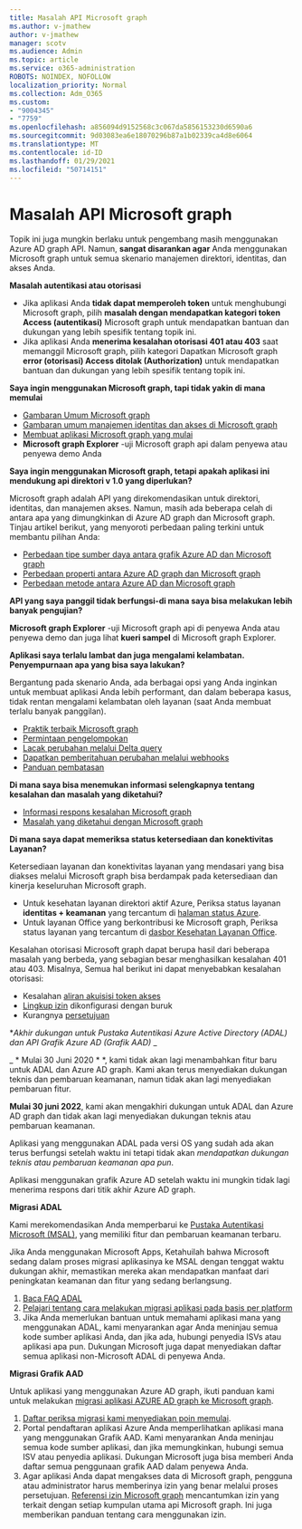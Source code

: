```yaml
---
title: Masalah API Microsoft graph
ms.author: v-jmathew
author: v-jmathew
manager: scotv
ms.audience: Admin
ms.topic: article
ms.service: o365-administration
ROBOTS: NOINDEX, NOFOLLOW
localization_priority: Normal
ms.collection: Adm_O365
ms.custom:
- "9004345"
- "7759"
ms.openlocfilehash: a856094d9152568c3c067da5856153230d6590a6
ms.sourcegitcommit: 9d03083ea6e18070296b87a1b02339ca4d8e6064
ms.translationtype: MT
ms.contentlocale: id-ID
ms.lasthandoff: 01/29/2021
ms.locfileid: "50714151"
---
```

# <a name="microsoft-graph-api-issues"></a>Masalah API Microsoft graph

Topik ini juga mungkin berlaku untuk pengembang masih menggunakan Azure AD graph API. Namun, **sangat disarankan agar** Anda menggunakan Microsoft graph untuk semua skenario manajemen direktori, identitas, dan akses Anda.

**Masalah autentikasi atau otorisasi**

- Jika aplikasi Anda **tidak dapat memperoleh token** untuk menghubungi Microsoft graph, pilih **masalah dengan mendapatkan kategori token Access (autentikasi)** Microsoft graph untuk mendapatkan bantuan dan dukungan yang lebih spesifik tentang topik ini.
- Jika aplikasi Anda **menerima kesalahan otorisasi 401 atau 403** saat memanggil Microsoft graph, pilih kategori Dapatkan Microsoft graph **error (otorisasi) Access ditolak (Authorization)** untuk mendapatkan bantuan dan dukungan yang lebih spesifik tentang topik ini.

**Saya ingin menggunakan Microsoft graph, tapi tidak yakin di mana memulai**

- [Gambaran Umum Microsoft graph](https://docs.microsoft.com/graph/overview)
- [Gambaran umum manajemen identitas dan akses di Microsoft graph](https://docs.microsoft.com/graph/azuread-identity-access-management-concept-overview)
- [Membuat aplikasi Microsoft graph yang mulai](https://docs.microsoft.com/graph/)
- **Microsoft graph Explorer** -uji Microsoft graph api dalam penyewa atau penyewa demo Anda

**Saya ingin menggunakan Microsoft graph, tetapi apakah aplikasi ini mendukung api direktori v 1.0 yang diperlukan?**

Microsoft graph adalah API yang direkomendasikan untuk direktori, identitas, dan manajemen akses. Namun, masih ada beberapa celah di antara apa yang dimungkinkan di Azure AD graph dan Microsoft graph. Tinjau artikel berikut, yang menyoroti perbedaan paling terkini untuk membantu pilihan Anda:

- [Perbedaan tipe sumber daya antara grafik Azure AD dan Microsoft graph](https://docs.microsoft.com/graph/migrate-azure-ad-graph-resource-differences)
- [Perbedaan properti antara Azure AD graph dan Microsoft graph](https://docs.microsoft.com/graph/migrate-azure-ad-graph-property-differences)
- [Perbedaan metode antara Azure AD dan Microsoft graph](https://docs.microsoft.com/graph/migrate-azure-ad-graph-method-differences)

**API yang saya panggil tidak berfungsi-di mana saya bisa melakukan lebih banyak pengujian?**

**Microsoft graph Explorer** -uji Microsoft graph api di penyewa Anda atau penyewa demo dan juga lihat **kueri sampel** di Microsoft graph Explorer.

**Aplikasi saya terlalu lambat dan juga mengalami kelambatan. Penyempurnaan apa yang bisa saya lakukan?**

Bergantung pada skenario Anda, ada berbagai opsi yang Anda inginkan untuk membuat aplikasi Anda lebih performant, dan dalam beberapa kasus, tidak rentan mengalami kelambatan oleh layanan (saat Anda membuat terlalu banyak panggilan).

- [Praktik terbaik Microsoft graph](https://docs.microsoft.com/graph/best-practices-concept)
- [Permintaan pengelompokan](https://docs.microsoft.com/graph/json-batching)
- [Lacak perubahan melalui Delta query](https://docs.microsoft.com/graph/delta-query-overview)
- [Dapatkan pemberitahuan perubahan melalui webhooks](https://docs.microsoft.com/graph/webhooks)
- [Panduan pembatasan](https://docs.microsoft.com/graph/throttling)

**Di mana saya bisa menemukan informasi selengkapnya tentang kesalahan dan masalah yang diketahui?**

- [Informasi respons kesalahan Microsoft graph](https://docs.microsoft.com/graph/errors)
- [Masalah yang diketahui dengan Microsoft graph](https://docs.microsoft.com/graph/known-issues)

**Di mana saya dapat memeriksa status ketersediaan dan konektivitas Layanan?**

Ketersediaan layanan dan konektivitas layanan yang mendasari yang bisa diakses melalui Microsoft graph bisa berdampak pada ketersediaan dan kinerja keseluruhan Microsoft graph.

- Untuk kesehatan layanan direktori aktif Azure, Periksa status layanan **identitas + keamanan** yang tercantum di [halaman status Azure](https://azure.microsoft.com/status/).
- Untuk layanan Office yang berkontribusi ke Microsoft graph, Periksa status layanan yang tercantum di [dasbor Kesehatan Layanan Office](https://portal.office.com/adminportal/home#/servicehealth).

Kesalahan otorisasi Microsoft graph dapat berupa hasil dari beberapa masalah yang berbeda, yang sebagian besar menghasilkan kesalahan 401 atau 403. Misalnya, Semua hal berikut ini dapat menyebabkan kesalahan otorisasi:

- Kesalahan [aliran akuisisi token akses](https://docs.microsoft.com/azure/active-directory/develop/active-directory-authentication-scenarios)
- [Lingkup izin](https://docs.microsoft.com/azure/active-directory/develop/active-directory-v2-scopes) dikonfigurasi dengan buruk
- Kurangnya [persetujuan](https://docs.microsoft.com/azure/active-directory/develop/active-directory-devhowto-multi-tenant-overview#understanding-user-and-admin-consent)

**_Akhir dukungan untuk Pustaka Autentikasi Azure Active Directory (ADAL) dan API Grafik Azure AD (Grafik AAD)_* _

_ * Mulai 30 Juni 2020 * *, kami tidak akan lagi menambahkan fitur baru untuk ADAL dan Azure AD graph. Kami akan terus menyediakan dukungan teknis dan pembaruan keamanan, namun tidak akan lagi menyediakan pembaruan fitur.

**Mulai 30 juni 2022**, kami akan mengakhiri dukungan untuk ADAL dan Azure AD graph dan tidak akan lagi menyediakan dukungan teknis atau pembaruan keamanan.

Aplikasi yang menggunakan ADAL pada versi OS yang sudah ada akan terus berfungsi setelah waktu ini tetapi tidak akan *mendapatkan dukungan teknis atau pembaruan keamanan apa pun*.

Aplikasi menggunakan grafik Azure AD setelah waktu ini mungkin tidak lagi menerima respons dari titik akhir Azure AD graph.

**Migrasi ADAL**

Kami merekomendasikan Anda memperbarui ke [Pustaka Autentikasi Microsoft (MSAL)](https://docs.microsoft.com/azure/active-directory/develop/v2-overview), yang memiliki fitur dan pembaruan keamanan terbaru.

Jika Anda menggunakan Microsoft Apps, Ketahuilah bahwa Microsoft sedang dalam proses migrasi aplikasinya ke MSAL dengan tenggat waktu dukungan akhir, memastikan mereka akan mendapatkan manfaat dari peningkatan keamanan dan fitur yang sedang berlangsung.

1. [Baca FAQ ADAL](https://docs.microsoft.com/azure/active-directory/develop/msal-migration#frequently-asked-questions-faq)
2. [Pelajari tentang cara melakukan migrasi aplikasi pada basis per platform](https://docs.microsoft.com/azure/active-directory/develop/msal-migration#frequently-asked-questions-faq)
3. Jika Anda memerlukan bantuan untuk memahami aplikasi mana yang menggunakan ADAL, kami menyarankan agar Anda meninjau semua kode sumber aplikasi Anda, dan jika ada, hubungi penyedia ISVs atau aplikasi apa pun. Dukungan Microsoft juga dapat menyediakan daftar semua aplikasi non-Microsoft ADAL di penyewa Anda.

**Migrasi Grafik AAD**

Untuk aplikasi yang menggunakan Azure AD graph, ikuti panduan kami untuk melakukan [migrasi aplikasi AZURE AD graph ke Microsoft graph](https://docs.microsoft.com/graph/migrate-azure-ad-graph-overview).

1. [Daftar periksa migrasi kami menyediakan poin memulai](https://docs.microsoft.com/graph/migrate-azure-ad-graph-planning-checklist).
2. Portal pendaftaran aplikasi Azure Anda memperlihatkan aplikasi mana yang menggunakan Grafik AAD. Kami menyarankan Anda meninjau semua kode sumber aplikasi, dan jika memungkinkan, hubungi semua ISV atau penyedia aplikasi. Dukungan Microsoft juga bisa memberi Anda daftar semua penggunaan grafik AAD dalam penyewa Anda.
3. Agar aplikasi Anda dapat mengakses data di Microsoft graph, pengguna atau administrator harus memberinya izin yang benar melalui proses persetujuan. [Referensi izin Microsoft graph](https://docs.microsoft.com/graph/permissions-reference) mencantumkan izin yang terkait dengan setiap kumpulan utama api Microsoft graph. Ini juga memberikan panduan tentang cara menggunakan izin.
